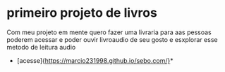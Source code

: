 # primeiro projeto de livros

Com meu projeto em mente quero fazer uma livraria para aas pessoas poderem acessar e poder ouvir livroaudio de seu gosto e esxplorar 
esse metodo de leitura audio


* [acesse]{https://marcio231998.github.io/sebo.com/}*
